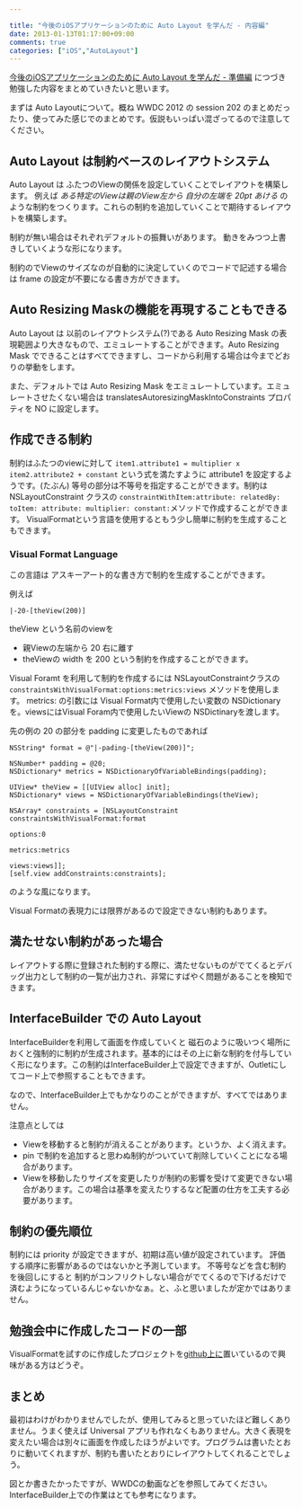 ```yaml
---

title: "今後のiOSアプリケーションのために Auto Layout を学んだ - 内容編"
date: 2013-01-13T01:17:00+09:00
comments: true
categories: ["iOS","AutoLayout"]
---
```


[今後のiOSアプリケーションのために Auto Layout を学んだ - 準備編](blog/2013/01/13/ios-autolayout/) につづき勉強した内容をまとめていきたいと思います。

まずは Auto Layoutについて。概ね WWDC 2012 の session 202 のまとめだったり、使ってみた感じでのまとめです。仮説もいっぱい混ざってるので注意してください。

## Auto Layout は制約ベースのレイアウトシステム

Auto Layout は ふたつのViewの関係を設定していくことでレイアウトを構築します。
例えば *ある特定のViewは親のView左から 自分の左端を 20pt あける* のような制約をつくります。これらの制約を追加していくことで期待するレイアウトを構築します。

制約が無い場合はそれぞれデフォルトの振舞いがあります。
動きをみつつ上書きしていくような形になります。

制約のでViewのサイズなのが自動的に決定していくのでコードで記述する場合は frame の設定が不要になる書き方ができます。

## Auto Resizing Maskの機能を再現することもできる

Auto Layout は 以前のレイアウトシステム(?)である Auto Resizing Mask の表現範囲より大きなもので、エミュレートすることができます。Auto Resizing Mask でできることはすべてできますし、コードから利用する場合は今までどおりの挙動をします。

また、デフォルトでは Auto Resizing Mask をエミュレートしています。エミュレートさせたくない場合は translatesAutoresizingMaskIntoConstraints プロパティを NO に設定します。

## 作成できる制約

制約はふたつのviewに対して `item1.attribute1 = multiplier x item2.attribute2 + constant` という式を満たすように attribute1 を設定するようです。(たぶん) 等号の部分は不等号を指定することができます。制約はNSLayoutConstraint クラスの `constraintWithItem:attribute: relatedBy: toItem: attribute: multiplier: constant:`メソッドで作成することができます。 VisualFormatという言語を使用するともう少し簡単に制約を生成することもできます。

### Visual Format Language

この言語は アスキーアート的な書き方で制約を生成することができます。

例えば

```
|-20-[theView(200)]
```

theView という名前のviewを
- 親Viewの左端から 20 右に離す
- theViewの width を 200
という制約を作成することができます。

Visual Foramt を利用して制約を作成するには
NSLayoutConstraintクラスの `constraintsWithVisualFormat:options:metrics:views` メソッドを使用します。 metrics: の引数には Visual Format内で使用したい変数の NSDictionaryを。viewsにはVisual Foram内で使用したいViewの NSDictinaryを渡します。

先の例の 20 の部分を padding に変更したものであれば

```
NSString* format = @"|-pading-[theView(200)]";

NSNumber* padding = @20;
NSDictionary* metrics = NSDictionaryOfVariableBindings(padding);

UIView* theView = [[UIView alloc] init];
NSDictionary* views = NSDictionaryOfVariableBindings(theView);

NSArray* constraints = [NSLayoutConstraint constraintsWithVisualFormat:format
                                                               options:0
                                                               metrics:metrics
                                                               views:views]];
[self.view addConstraints:constraints];
```
のような風になります。

Visual Formatの表現力には限界があるので設定できない制約もあります。

## 満たせない制約があった場合

レイアウトする際に登録された制約する際に、満たせないものがでてくるとデバッグ出力として制約の一覧が出力され、非常にすばやく問題があることを検知できます。

## InterfaceBuilder での Auto Layout

InterfaceBuilderを利用して画面を作成していくと 磁石のように吸いつく場所におくと強制的に制約が生成されます。基本的にはその上に新な制約を付与していく形になります。この制約はInterfaceBuilder上で設定できますが、Outletにしてコード上で参照することもできます。

なので、InterfaceBuilder上でもかなりのことができますが、すべてではありません。

注意点としては
* Viewを移動すると制約が消えることがあります。というか、よく消えます。
* pin で制約を追加すると思わぬ制約がついていて削除していくことになる場合があります。
* Viewを移動したりサイズを変更したりが制約の影響を受けて変更できない場合があります。この場合は基準を変えたりするなど配置の仕方を工夫する必要があります。

## 制約の優先順位

制約には priority が設定できますが、初期は高い値が設定されています。
評価する順序に影響があるのではないかと予測しています。
不等号などを含む制約を後回しにすると 制約がコンフリクトしない場合がでてくるので下げるだけで済むようになっているんじゃないかなぁ。と、ふと思いましたが定かではありません。

## 勉強会中に作成したコードの一部

VisualFormatを試すのに作成したプロジェクトを[github上に](https://github.com/eiel/AutoLayout-Visual-Format-Language-Sample)置いているので興味がある方はどうぞ。

## まとめ

最初はわけがわかりませんでしたが、使用してみると思っていたほど難しくありません。うまく使えば Universal アプリも作れなくもありません。大きく表現を変えたい場合は別々に画面を作成したほうがよいです。プログラムは書いたとおりに動いてくれますが、制約も書いたとおりにレイアウトしてくれることでしょう。

図とか書きたかったですが、WWDCの動画などを参照してみてください。InterfaceBuilder上での作業はとても参考になります。
